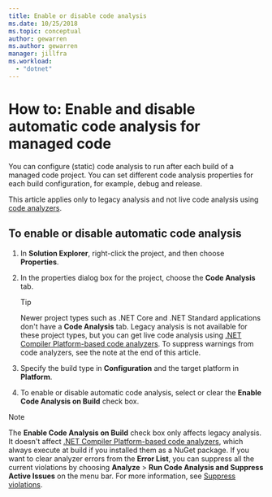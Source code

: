 ```yaml
---
title: Enable or disable code analysis
ms.date: 10/25/2018
ms.topic: conceptual
author: gewarren
ms.author: gewarren
manager: jillfra
ms.workload:
  - "dotnet"
---
```

# How to: Enable and disable automatic code analysis for managed code

You can configure (static) code analysis to run after each build of a managed code project. You can set different code analysis properties for each build configuration, for example, debug and release.

This article applies only to legacy analysis and not live code analysis using [code analyzers](roslyn-analyzers-overview.md).

## To enable or disable automatic code analysis

1. In **Solution Explorer**, right-click the project, and then choose **Properties**.

1. In the properties dialog box for the project, choose the **Code Analysis** tab.

   > [!TIP]
   > Newer project types such as .NET Core and .NET Standard applications don't have a **Code Analysis** tab. Legacy analysis is not available for these project types, but you can get live code analysis using [.NET Compiler Platform-based code analyzers](roslyn-analyzers-overview.md). To suppress warnings from code analyzers, see the note at the end of this article.

1. Specify the build type in **Configuration** and the target platform in **Platform**.

1. To enable or disable automatic code analysis, select or clear the **Enable Code Analysis on Build** check box.

> [!NOTE]
> The **Enable Code Analysis on Build** check box only affects legacy analysis. It doesn't affect [.NET Compiler Platform-based code analyzers](roslyn-analyzers-overview.md), which always execute at build if you installed them as a NuGet package. If you want to clear analyzer errors from the **Error List**, you can suppress all the current violations by choosing **Analyze** > **Run Code Analysis and Suppress Active Issues** on the menu bar. For more information, see [Suppress violations](use-roslyn-analyzers.md#suppress-violations).
